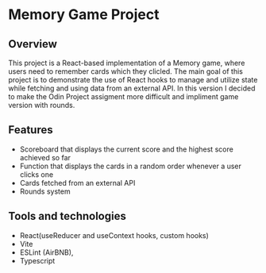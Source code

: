 # Memory Game Project

## Overview
This project is a React-based implementation of a Memory game, where users need to remember cards which they clicled. The main goal of this project is to demonstrate the use of React hooks to manage and utilize state while fetching and using data from an external API. In this version I decided to make the Odin Project assigment more difficult and impliment game version with rounds.

## Features
* Scoreboard that displays the current score and the highest score achieved so far
* Function that displays the cards in a random order whenever a user clicks one
* Cards fetched from an external API
* Rounds system

## Tools and technologies
* React(useReducer and useContext hooks, custom hooks)
* Vite
* ESLint (AirBNB),
* Typescript
